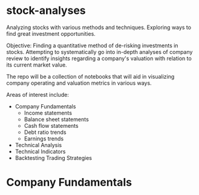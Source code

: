 # stock-analyses
Analyzing stocks with various methods and techniques. Exploring ways to find great investment opportunities.

Objective:
Finding a quantitative method of de-risking investments in stocks. Attempting to systematically go into in-depth analyses of company review to identify insights regarding a company's valuation with relation to its current market value.

The repo will be a collection of notebooks that will aid in visualizing company operating and valuation metrics in various ways.

Areas of interest include:
* Company Fundamentals
  * Income statements
  * Balance sheet statements
  * Cash flow statements
  * Debt ratio trends
  * Earnings trends
* Technical Analysis
* Technical Indicators
* Backtesting Trading Strategies

# Company Fundamentals

